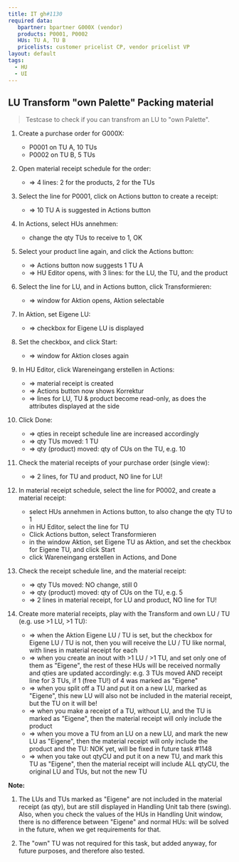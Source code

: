 ```yaml
---
title: IT gh#1130
required data:
   bpartner: bpartner G000X (vendor)
   products: P0001, P0002
   HUs: TU A, TU B
   pricelists: customer pricelist CP, vendor pricelist VP   
layout: default
tags:
  - HU
  - UI
---
```

## LU Transform "own Palette" Packing material

> Testcase to check if you can transfrom an LU to "own Palette".


1. Create a purchase order for G000X:
	* P0001 on TU A, 10 TUs
	* P0002 on TU B, 5 TUs
	
1. Open material receipt schedule for the order:
	* => 4 lines: 2 for the products, 2 for the TUs
	
1. Select the line for P0001, click on Actions button to create a receipt:
	* => 10 TU A is suggested in Actions button

1. In Actions, select HUs annehmen:
	* change the qty TUs to receive to 1, OK
	
1. Select your product line again, and click the Actions button:
	* => Actions button now suggests 1 TU A
	* => HU Editor opens, with 3 lines: for the LU, the TU, and the product
	
1. Select the line for LU, and in Actions button, click Transformieren:
	* => window for Aktion opens, Aktion selectable
	
1. In Aktion, set Eigene LU:
	* => checkbox for Eigene LU is displayed
	
1. Set the checkbox, and click Start:
	* => window for Aktion closes again
	
1. In HU Editor, click Wareneingang erstellen in Actions:
	* => material receipt is created
	* => Actions button now shows Korrektur
	* => lines for LU, TU & product become read-only, as does the attributes displayed at the side
	
1. Click Done:
	* => qties in receipt schedule line are increased accordingly
	* => qty TUs moved: 1 TU
	* => qty (product) moved: qty of CUs on the TU, e.g. 10
	
1. Check the material receipts of your purchase order (single view):
	* => 2 lines, for TU and product, NO line for LU!
	
1. In material receipt schedule, select the line for P0002, and create a material receipt:
	* select HUs annehmen in Actions button, to also change the qty TU to 1
	* in HU Editor, select the line for TU
	* Click Actions button, select Transformieren
	* in the window Aktion, set Eigene TU as Aktion, and set the checkbox for Eigene TU, and click Start
	* click Wareneingang erstellen in Actions, and Done
	
1. Check the receipt schedule line, and the material receipt:
	* => qty TUs moved: NO change, still 0
	* => qty (product) moved: qty of CUs on the TU, e.g. 5
	* => 2 lines in material receipt, for LU and product, NO line for TU!
	
1. Create more material receipts, play with the Transform and own LU / TU (e.g. use >1 LU, >1 TU):
	* => when the Aktion Eigene LU / TU is set, but the checkbox for Eigene LU / TU is not, then you will receive the LU / TU like normal, with lines in material receipt for each
	* => when you create an inout with >1 LU / >1 TU, and set only one of them as "Eigene", the rest of these HUs will be received normally and qties are updated accordingly: e.g. 3 TUs moved AND receipt line for 3 TUs, if 1 (free TU!) of 4 was marked as "Eigene"
	* => when you split off a TU and put it on a new LU, marked as "Eigene", this new LU will also not be included in the material receipt, but the TU on it will be!
	* => when you make a receipt of a TU, without LU, and the TU is marked as "Eigene", then the material receipt will only include the product
	* => when you move a TU from an LU on a new LU, and mark the new LU as "Eigene", then the material receipt will only include the product and the TU: NOK yet, will be fixed in future task #1148
	* => when you take out qtyCU and put it on a new TU, and mark this TU as "Eigene", then the material receipt will include ALL qtyCU, the original LU and TUs, but not the new TU
	
	
**Note:** 

1. The LUs and TUs marked as "Eigene" are not included in the material receipt (as qty), but are still displayed in Handling Unit tab there (swing). Also, when you check the values of the HUs in Handling Unit window,
there is no difference between "Eigene" and normal HUs: will be solved in the future, when we get requirements for that.

1. The "own" TU was not required for this task, but added anyway, for future purposes, and therefore also tested.
	

